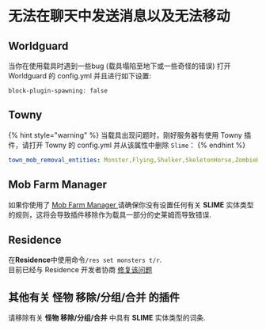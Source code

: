 # 无法在聊天中发送消息以及无法移动

## Worldguard

当你在使用载具时遇到一些bug (载具塌陷至地下或一些奇怪的错误) 
打开 Worldguard 的 config.yml 并且进行如下设置:

```
block-plugin-spawning: false
```

## Towny

{% hint style="warning" %}
当载具出现问题时，刚好服务器有使用 Towny 插件，请打开 Towny 的 config.yml 并从该属性中删除 `Slime`：
{% endhint %}

```yaml
town_mob_removal_entities: Monster,Flying,Shulker,SkeletonHorse,ZombieHorse
```

## Mob Farm Manager

如果你使用了 [Mob Farm Manager ](https://www.spigotmc.org/resources/mob-farm-manager-supports-1-7-10-up-to-1-16-hopper-support.15127/)
请确保你没有设置任何有关 **SLIME** 实体类型的规则，这将会导致插件移除作为载具一部分的史莱姆而导致错误.
## Residence

在**Residence**中使用命令`/res set monsters t/r`.\
目前已经与 Residence 开发者协商 [修复该问题](https://github.com/Zrips/Residence/issues/469#issuecomment-801425643)

## 其他有关 怪物 移除/分组/合并 的插件

请移除有关 **怪物 移除/分组/合并** 中具有 **SLIME** 实体类型的词条.
